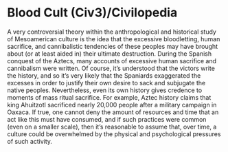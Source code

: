 # Blood Cult (Civ3)/Civilopedia

A very controversial theory within the anthropological and historical study of Mesoamerican culture is the idea that the excessive bloodletting, human sacrifice, and cannibalistic tendencies of these peoples may have brought about (or at least aided in) their ultimate destruction. During the Spanish conquest of the Aztecs, many accounts of excessive human sacrifice and cannibalism were written. Of course, it’s understood that the victors write the history, and so it’s very likely that the Spaniards exaggerated the excesses in order to justify their own desire to sack and subjugate the native peoples. Nevertheless, even its own history gives credence to moments of mass ritual sacrifice. For example, Aztec history claims that king Ahuitzotl sacrificed nearly 20,000 people after a military campaign in Oaxaca. If true, one cannot deny the amount of resources and time that an act like this must have consumed, and if such practices were common (even on a smaller scale), then it’s reasonable to assume that, over time, a culture could be overwhelmed by the physical and psychological pressures of such activity.